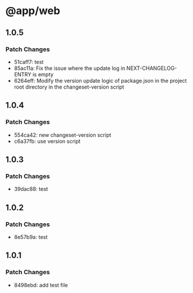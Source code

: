 # @app/web

## 1.0.5

### Patch Changes

- 51caff7: test
- 85ac11a: Fix the issue where the update log in NEXT-CHANGELOG-ENTRY is empty
- 6264eff: Modify the version update logic of package.json in the project root directory in the changeset-version script

## 1.0.4

### Patch Changes

- 554ca42: new changeset-version script
- c6a37fb: use version script

## 1.0.3

### Patch Changes

- 39dac88: test

## 1.0.2

### Patch Changes

- 8e57b9a: test

## 1.0.1

### Patch Changes

- 8498ebd: add test file
